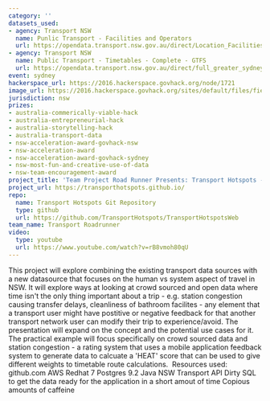 ```yaml
---
category: ''
datasets_used:
- agency: Transport NSW
  name: Punlic Transport - Facilities and Operators
  url: https://opendata.transport.nsw.gov.au/direct/Location_Facilities_Data.zip
- agency: Transport NSW
  name: Public Transport - Timetables - Complete - GTFS
  url: https://opendata.transport.nsw.gov.au/direct/full_greater_sydney_gtfs_static.zip
event: sydney
hackerspace_url: https://2016.hackerspace.govhack.org/node/1721
image_url: https://2016.hackerspace.govhack.org/sites/default/files/field/image/zipping-along_0.jpg
jurisdiction: nsw
prizes:
- australia-commerically-viable-hack
- australia-entrepreneurial-hack
- australia-storytelling-hack
- australia-transport-data
- nsw-acceleration-award-govhack-nsw
- nsw-acceleration-award
- nsw-acceleration-award-govhack-sydney
- nsw-most-fun-and-creative-use-of-data
- nsw-team-encouragement-award
project_title: 'Team Project Road Runner Presents: Transport Hotspots - The People Element'
project_url: https://transporthotspots.github.io/
repo:
  name: Transport Hotspots Git Repository
  type: github
  url: https://github.com/TransportHotspots/TransportHotspotsWeb
team_name: Transport Roadrunner
video:
  type: youtube
  url: https://www.youtube.com/watch?v=rB8vmoh80qU
---
```


This project will explore combining the existing transport data sources with a new datasource that focuses on the human vs system aspect of travel in NSW. It will explore ways at looking at crowd sourced and open data where time isn't the only thing important about a trip - e.g. station congestion causing transfer delays, cleanliness of bathroom facilites - any element that a transport user might have postitive or negative feedback for that another transport network user can modify their trip to experience/avoid.
The presentation will expand on the concept and the potential use cases for it.
The practical example will focus specifically on crowd sourced data and station congestion - a rating system that uses a mobile application feedback system to generate data to calcuate a 'HEAT' score that can be used to give different weights to timetable route calculations. 
Resources used:
github.com
AWS
Redhat 7
Postgres 9.2
Java
NSW Transport API
Dirty SQL to get the data ready for the application in a short amout of time
Copious amounts of caffeine
